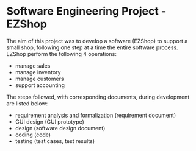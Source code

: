 # Software Engineering Project - EZShop
The aim of this project was to develop a software (EZShop) to support a small shop, following one step at a time the entire software process. <br/>
EZShop perform the following 4 operations:
* manage sales
* manage inventory
* manage customers
* support accounting <br/>

The steps followed, with corresponding documents, during development are listed below:
* requirement analysis and formalization (requirement document)
* GUI design (GUI prototype)
* design (software design document)
* coding (code)
* testing (test cases, test results)

